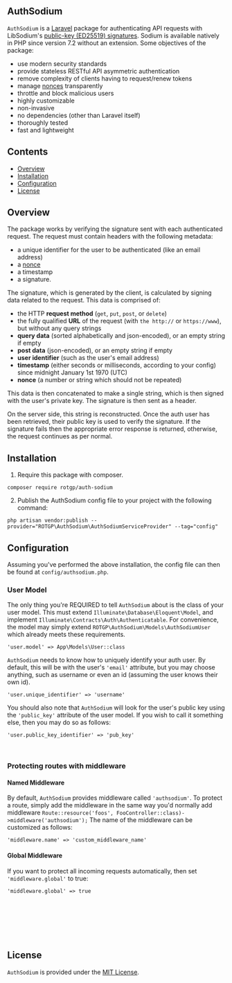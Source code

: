 <!-- ![Closures logo](https://raw.githubusercontent.com/vhesener/Closures/assets/assets/logo3.1.png) -->

<!-- [![Language](https://badgen.net/packagist/php/monolog/monolog)]()
[![License](https://img.shields.io/github/license/vhesener/Closures.svg?style=plastic&colorB=68B7EB)]()
[![Release](https://img.shields.io/github/release/vhesener/Closures.svg?style=plastic&colorB=68B7EB)]() -->

## AuthSodium

`AuthSodium` is a [Laravel](https://laravel.com/)
package for authenticating API requests with LibSodium's
[public-key (ED25519)
signatures](https://libsodium.gitbook.io/doc/public-key_cryptography/public-key_signatures).
Sodium is available natively in PHP since version 7.2
without an extension. Some objectives of the package:
  * use modern security standards
  * provide stateless RESTful API asymmetric authentication
  * remove complexity of clients having to request/renew tokens
  * manage
    [nonces](https://en.wikipedia.org/wiki/Cryptographic_nonce)
    transparently
  * throttle and block malicious users
  * highly customizable
  * non-invasive
  * no dependencies (other than Laravel itself)
  * thoroughly tested
  * fast and lightweight


## Contents
  - [Overview](#overview)
  - [Installation](#installation)
  - [Configuration](#configuration)
  - [License](#license)

## Overview

The package works by verifying the signature sent with each
authenticated request. The request must contain headers
with the following metadata: 
 - a unique identifier for the
user to be authenticated (like an email address)
 - a
   [nonce](https://en.wikipedia.org/wiki/Cryptographic_nonce)
 - a timestamp
 - a signature. 

The signature, which is generated by the client, is calculated by signing data
related to the request. This data is comprised of:
 - the HTTP **request method** (`get`, `put`, `post`, or `delete`)
 - the fully qualified **URL** of the request (with `the
   http://` or `https://www`), but without any query
   strings
 - **query data** (sorted alphabetically and json-encoded),
   or an empty string if empty
 - **post data** (json-encoded), or an empty string if empty
 - **user identifier** (such as the user's email address)
 - **timestamp** (either seconds or milliseconds, according
   to your config) since midnight January 1st 1970 (UTC)
 - **nonce** (a number or string which should not be repeated)

This data is then concatenated to make a single string,
which is then signed with the user's private key. The
signature is then sent as a header.

On the server side, this string is reconstructed. Once
the auth user has been retrieved, their public key is
used to verify the signature. If the signature fails
then the appropriate error response is returned,
otherwise, the request continues as per normal.

## Installation

1) Require this package with composer.

```shell
composer require rotgp/auth-sodium
```

2) Publish the AuthSodium config file to your project with
   the following command:

```shell
php artisan vendor:publish --provider="ROTGP\AuthSodium\AuthSodiumServiceProvider" --tag="config"
```

## Configuration

Assuming you've performed the above installation, the
config file can then be found at
`config/authsodium.php`. 

### User Model
The only thing you're REQUIRED to tell `AuthSodium`
about is the class of your user model. This must extend
`Illuminate\Database\Eloquent\Model`, and implement
`Illuminate\Contracts\Auth\Authenticatable`. For
convenience, the model may simply extend
`ROTGP\AuthSodium\Models\AuthSodiumUser` which already
meets these requirements.

`'user.model' => App\Models\User::class`

`AuthSodium` needs to know how to uniquely identify your
auth user. By default, this will be with the user's
`'email'` attribute, but you may choose anything, such
as username or even an id (assuming the user knows
their own id). 

`'user.unique_identifier' => 'username'`

You should also note that `AuthSodium` will look for the
user's public key using the `'public_key'` attribute of
the user model. If you wish to call it something else,
then you may do so as follows:

`'user.public_key_identifier' => 'pub_key'`

<br />


### Protecting routes with middleware

#### Named Middleware

By default, `AuthSodium` provides middleware called
`'authsodium'`. To protect a route, simply add the
middleware in the same way you'd normally add middleware
`Route::resource('foos',
FooController::class)->middleware('authsodium');` The
name of the middleware can be customized as follows:

`'middleware.name' => 'custom_middleware_name'`

#### Global Middleware

If you want to protect all incoming requests
automatically, then set `'middleware.global'` to true:

`'middleware.global' => true`


<br /><br /><br /><br /><br />
## License

`AuthSodium` is provided under the [MIT License](https://github.com/vhesener/Closures/blob/master/LICENSE).
